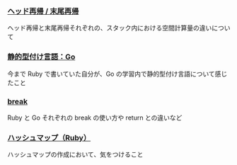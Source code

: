 ### [ヘッド再帰 / 末尾再帰](https://github.com/DaisukeKarasawa/important-code/tree/master/multiple)

ヘッド再帰と末尾再帰それぞれの、スタック内における空間計算量の違いについて

### [静的型付け言語：Go](https://github.com/DaisukeKarasawa/important-code/tree/master/pattern_issue)

今まで Ruby で書いていた自分が、Go の学習内で静的型付け言語について感じたこと

### [break](https://github.com/DaisukeKarasawa/ruby-and-go/tree/master/control_syntax)

Ruby と Go それぞれの break の使い方や return との違いなど

### [ハッシュマップ（Ruby）]()

ハッシュマップの作成において、気をつけること
